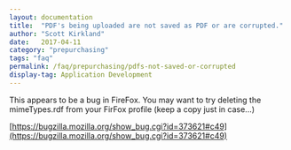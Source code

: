 ```yaml
---
layout: documentation
title:  "PDF's being uploaded are not saved as PDF or are corrupted."
author: "Scott Kirkland"
date:   2017-04-11
category: "prepurchasing"
tags: "faq"
permalink: /faq/prepurchasing/pdfs-not-saved-or-corrupted
display-tag: Application Development
---
```


This appears to be a bug in FireFox. You may want to try deleting the mimeTypes.rdf from your FirFox profile (keep a copy just in case...)

[https://bugzilla.mozilla.org/show_bug.cgi?id=373621#c49](https://bugzilla.mozilla.org/show_bug.cgi?id=373621#c49)
